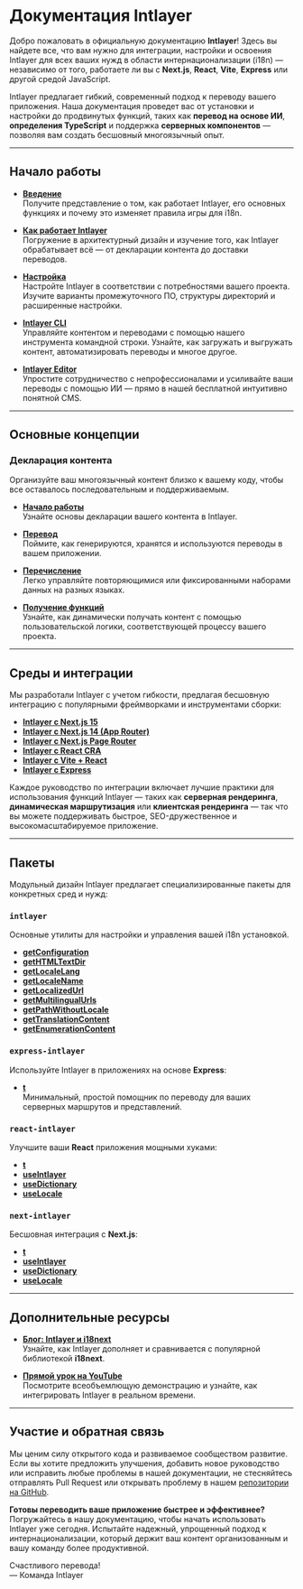 # Документация Intlayer

Добро пожаловать в официальную документацию **Intlayer**! Здесь вы найдете все, что вам нужно для интеграции, настройки и освоения Intlayer для всех ваших нужд в области интернационализации (i18n) — независимо от того, работаете ли вы с **Next.js**, **React**, **Vite**, **Express** или другой средой JavaScript.

Intlayer предлагает гибкий, современный подход к переводу вашего приложения. Наша документация проведет вас от установки и настройки до продвинутых функций, таких как **перевод на основе ИИ**, **определения TypeScript** и поддержка **серверных компонентов** — позволяя вам создать бесшовный многоязычный опыт.

---

## Начало работы

- **[Введение](https://github.com/aymericzip/intlayer/blob/main/docs/ru/introduction.md)**  
  Получите представление о том, как работает Intlayer, его основных функциях и почему это изменяет правила игры для i18n.

- **[Как работает Intlayer](https://github.com/aymericzip/intlayer/blob/main/docs/ru/how_works_intlayer.md)**  
  Погружение в архитектурный дизайн и изучение того, как Intlayer обрабатывает всё — от декларации контента до доставки переводов.

- **[Настройка](https://github.com/aymericzip/intlayer/blob/main/docs/ru/configuration.md)**  
  Настройте Intlayer в соответствии с потребностями вашего проекта. Изучите варианты промежуточного ПО, структуры директорий и расширенные настройки.

- **[Intlayer CLI](https://github.com/aymericzip/intlayer/blob/main/docs/ru/intlayer_cli.md)**  
  Управляйте контентом и переводами с помощью нашего инструмента командной строки. Узнайте, как загружать и выгружать контент, автоматизировать переводы и многое другое.

- **[Intlayer Editor](https://github.com/aymericzip/intlayer/blob/main/docs/ru/intlayer_editor.md)**  
  Упростите сотрудничество с непрофессионалами и усиливайте ваши переводы с помощью ИИ — прямо в нашей бесплатной интуитивно понятной CMS.

---

## Основные концепции

### Декларация контента

Организуйте ваш многоязычный контент близко к вашему коду, чтобы все оставалось последовательным и поддерживаемым.

- **[Начало работы](https://github.com/aymericzip/intlayer/blob/main/docs/ru/dictionary/get_started.md)**  
  Узнайте основы декларации вашего контента в Intlayer.

- **[Перевод](https://github.com/aymericzip/intlayer/blob/main/docs/ru/dictionary/translation.md)**  
  Поймите, как генерируются, хранятся и используются переводы в вашем приложении.

- **[Перечисление](https://github.com/aymericzip/intlayer/blob/main/docs/ru/dictionary/enumeration.md)**  
  Легко управляйте повторяющимися или фиксированными наборами данных на разных языках.

- **[Получение функций](https://github.com/aymericzip/intlayer/blob/main/docs/ru/dictionary/function_fetching.md)**  
  Узнайте, как динамически получать контент с помощью пользовательской логики, соответствующей процессу вашего проекта.

---

## Среды и интеграции

Мы разработали Intlayer с учетом гибкости, предлагая бесшовную интеграцию с популярными фреймворками и инструментами сборки:

- **[Intlayer с Next.js 15](https://github.com/aymericzip/intlayer/blob/main/docs/ru/intlayer_with_nextjs_15.md)**
- **[Intlayer с Next.js 14 (App Router)](https://github.com/aymericzip/intlayer/blob/main/docs/ru/intlayer_with_nextjs_14.md)**
- **[Intlayer с Next.js Page Router](https://github.com/aymericzip/intlayer/blob/main/docs/ru/intlayer_with_nextjs_page_router.md)**
- **[Intlayer с React CRA](https://github.com/aymericzip/intlayer/blob/main/docs/ru/intlayer_with_create_react_app.md)**
- **[Intlayer с Vite + React](https://github.com/aymericzip/intlayer/blob/main/docs/ru/intlayer_with_vite+react.md)**
- **[Intlayer с Express](https://github.com/aymericzip/intlayer/blob/main/docs/ru/intlayer_with_express.md)**

Каждое руководство по интеграции включает лучшие практики для использования функций Intlayer — таких как **серверная рендеринга**, **динамическая маршрутизация** или **клиентская рендеринга** — так что вы можете поддерживать быстрое, SEO-дружественное и высокомасштабируемое приложение.

---

## Пакеты

Модульный дизайн Intlayer предлагает специализированные пакеты для конкретных сред и нужд:

### `intlayer`

Основные утилиты для настройки и управления вашей i18n установкой.

- **[getConfiguration](https://github.com/aymericzip/intlayer/blob/main/docs/ru/packages/intlayer/getConfiguration.md)**
- **[getHTMLTextDir](https://github.com/aymericzip/intlayer/blob/main/docs/ru/packages/intlayer/getHTMLTextDir.md)**
- **[getLocaleLang](https://github.com/aymericzip/intlayer/blob/main/docs/ru/packages/intlayer/getLocaleLang.md)**
- **[getLocaleName](https://github.com/aymericzip/intlayer/blob/main/docs/ru/packages/intlayer/getLocaleName.md)**
- **[getLocalizedUrl](https://github.com/aymericzip/intlayer/blob/main/docs/ru/packages/intlayer/getLocalizedUrl.md)**
- **[getMultilingualUrls](https://github.com/aymericzip/intlayer/blob/main/docs/ru/packages/intlayer/getMultilingualUrls.md)**
- **[getPathWithoutLocale](https://github.com/aymericzip/intlayer/blob/main/docs/ru/packages/intlayer/getPathWithoutLocale.md)**
- **[getTranslationContent](https://github.com/aymericzip/intlayer/blob/main/docs/ru/packages/intlayer/getTranslationContent.md)**
- **[getEnumerationContent](https://github.com/aymericzip/intlayer/blob/main/docs/ru/packages/intlayer/getEnumerationContent.md)**

### `express-intlayer`

Используйте Intlayer в приложениях на основе **Express**:

- **[t](https://github.com/aymericzip/intlayer/blob/main/docs/ru/packages/express-intlayer/t.md)**  
  Минимальный, простой помощник по переводу для ваших серверных маршрутов и представлений.

### `react-intlayer`

Улучшите ваши **React** приложения мощными хуками:

- **[t](https://github.com/aymericzip/intlayer/blob/main/docs/ru/packages/react-intlayer/t.md)**
- **[useIntlayer](https://github.com/aymericzip/intlayer/blob/main/docs/ru/packages/react-intlayer/useIntlayer.md)**
- **[useDictionary](https://github.com/aymericzip/intlayer/blob/main/docs/ru/packages/react-intlayer/useDictionary.md)**
- **[useLocale](https://github.com/aymericzip/intlayer/blob/main/docs/ru/packages/react-intlayer/useLocale.md)**

### `next-intlayer`

Бесшовная интеграция с **Next.js**:

- **[t](https://github.com/aymericzip/intlayer/blob/main/docs/ru/packages/next-intlayer/t.md)**
- **[useIntlayer](https://github.com/aymericzip/intlayer/blob/main/docs/ru/packages/next-intlayer/useIntlayer.md)**
- **[useDictionary](https://github.com/aymericzip/intlayer/blob/main/docs/ru/packages/next-intlayer/useDictionary.md)**
- **[useLocale](https://github.com/aymericzip/intlayer/blob/main/docs/ru/packages/next-intlayer/useLocale.md)**

---

## Дополнительные ресурсы

- **[Блог: Intlayer и i18next](https://github.com/aymericzip/intlayer/blob/main/docs/ru/intlayer_with_i18next.md)**  
  Узнайте, как Intlayer дополняет и сравнивается с популярной библиотекой **i18next**.

- **[Прямой урок на YouTube](https://youtu.be/W2G7KxuSD4c?si=GyU_KpVhr61razRw)**  
  Посмотрите всеобъемлющую демонстрацию и узнайте, как интегрировать Intlayer в реальном времени.

---

## Участие и обратная связь

Мы ценим силу открытого кода и развиваемое сообществом развитие. Если вы хотите предложить улучшения, добавить новое руководство или исправить любые проблемы в нашей документации, не стесняйтесь отправлять Pull Request или открывать проблему в нашем [репозитории на GitHub](https://github.com/aymericzip/intlayer/blob/main/docs).

**Готовы переводить ваше приложение быстрее и эффективнее?** Погружайтесь в нашу документацию, чтобы начать использовать Intlayer уже сегодня. Испытайте надежный, упрощенный подход к интернационализации, который держит ваш контент организованным и вашу команду более продуктивной.

Счастливого перевода!  
— Команда Intlayer
